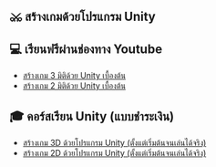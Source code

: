## ⚔ สร้างเกมด้วยโปรแกรม Unity
## 💻 เรียนฟรีผ่านช่องทาง Youtube
- [สร้างเกม 3 มิติด้วย Unity เบื้องต้น](https://youtu.be/0UUCkR4ey1U)
- [สร้างเกม 2 มิติด้วย Unity เบื้องต้น]()

## 🎓 คอร์สเรียน Unity (แบบชำระเงิน)
- [สร้างเกม 3D ด้วยโปรแกรม Unity (ตั้งแต่เริ่มต้นจนเล่นได้จริง)](https://www.udemy.com/course/unity-3d-game/)
- [สร้างเกม 2D ด้วยโปรแกรม Unity (ตั้งแต่เริ่มต้นจนเล่นได้จริง)]()
